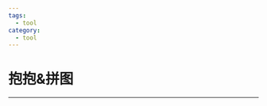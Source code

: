 ```yaml
---
tags:
  - tool
category:
  - tool
---
```




# 抱抱&拼图

  <HugHug></HugHug>

---

  <Puzzle></Puzzle> 
